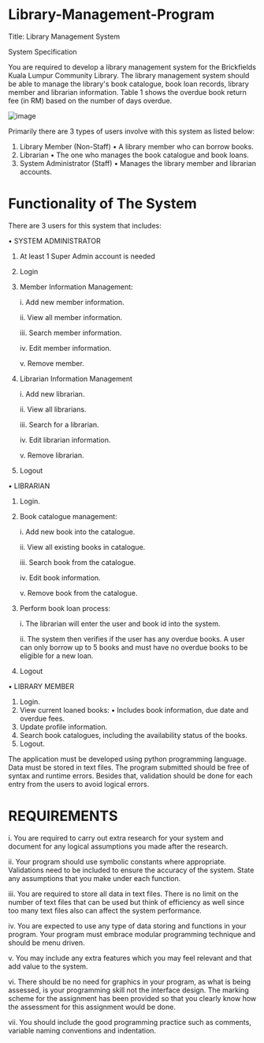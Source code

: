 # Library-Management-Program
Title: Library Management System

System Specification

You are required to develop a library management system for the Brickfields Kuala 
Lumpur Community Library. The library management system should be able to manage the 
library's book catalogue, book loan records, library member and librarian information. Table 1 
shows the overdue book return fee (in RM) based on the number of days overdue.

![image](https://github.com/user-attachments/assets/014999f4-679b-47aa-808e-5851e2bafc05)

Primarily there are 3 types of users involve with this system as listed below:
1. Library Member (Non-Staff)
• A library member who can borrow books.
2. Librarian
• The one who manages the book catalogue and book loans.
3. System Administrator (Staff)
• Manages the library member and librarian accounts.
# Functionality of The System
There are 3 users for this system that includes:

• SYSTEM ADMINISTRATOR
1. At least 1 Super Admin account is needed
2. Login
3. Member Information Management:

   i. Add new member information.
   
   ii. View all member information.
   
   iii. Search member information.
   
   iv. Edit member information.
   
   v. Remove member.
5. Librarian Information Management

   i. Add new librarian.
   
   ii. View all librarians.
   
   iii. Search for a librarian.
   
   iv. Edit librarian information.
   
   v. Remove librarian.
   
7. Logout
   
• LIBRARIAN
1. Login.
2. Book catalogue management:

   i. Add new book into the catalogue.
   
   ii. View all existing books in catalogue.
   
   iii. Search book from the catalogue.
   
   iv. Edit book information.
   
   v. Remove book from the catalogue.
   
4. Perform book loan process:

   i. The librarian will enter the user and book id into the system.

   ii. The system then verifies if the user has any overdue books. A user can only borrow up to 5 books and must have no overdue books to be eligible for a new loan.
   
6. Logout

• LIBRARY MEMBER
1. Login.
2. View current loaned books:
• Includes book information, due date and overdue fees.
3. Update profile information.
4. Search book catalogues, including the availability status of the books.
5. Logout.

The application must be developed using python programming language. Data must be stored 
in text files. The program submitted should be free of syntax and runtime errors. Besides that, 
validation should be done for each entry from the users to avoid logical errors.

# REQUIREMENTS

i. You are required to carry out extra research for your system and document for any logical assumptions you made after the research.

ii. Your program should use symbolic constants where appropriate. Validations need to be included to ensure the accuracy of the system. State any assumptions that you make under each function.

iii. You are required to store all data in text files. There is no limit on the number of text files that can be used but think of efficiency as well since too many text files also can affect the system performance.

iv. You are expected to use any type of data storing and functions in your program. Your program must embrace modular programming technique and should be menu driven.

v. You may include any extra features which you may feel relevant and that add value to the system.

vi. There should be no need for graphics in your program, as what is being assessed, is your programming skill not the interface design. The marking scheme for the assignment has been provided so that you clearly know how the assessment for this assignment would be done.

vii. You should include the good programming practice such as comments, variable naming conventions and indentation.

